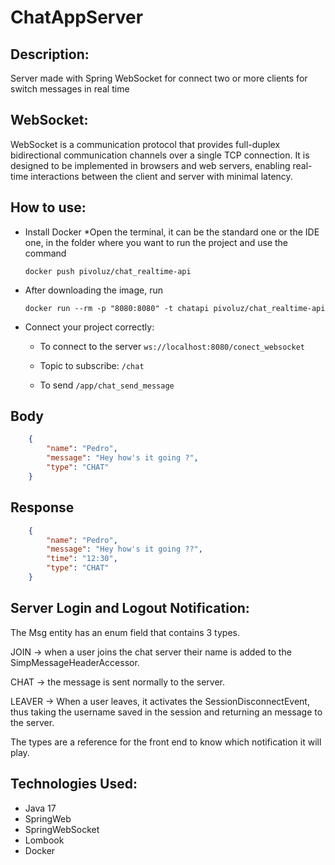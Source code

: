 # ChatAppServer

## Description:
Server made with Spring WebSocket for connect two or more clients for switch messages in real time
  
## WebSocket:
WebSocket is a communication protocol that provides full-duplex bidirectional communication channels over a single TCP connection.
It is designed to be implemented in browsers and web servers, enabling real-time interactions between the client and server with minimal latency.

## How to use: 
* Install Docker
*Open the terminal, it can be the standard one or the IDE one, in the folder where you want to run the project and use the command

  ``
  docker push pivoluz/chat_realtime-api
  ``

* After downloading the image, run

  ``
  docker run --rm -p "8080:8080" -t chatapi pivoluz/chat_realtime-api
  ``
  
* Connect your project correctly:

  * To connect to the server ``ws://localhost:8080/conect_websocket``
  
  * Topic to subscribe: ``/chat``
    
  * To send ``/app/chat_send_message``

## Body
```json
    {
        "name": "Pedro",
        "message": "Hey how's it going ?",
        "type": "CHAT"
    }
```
## Response
```json
    {
        "name": "Pedro",
        "message": "Hey how's it going ??",
        "time": "12:30",
        "type": "CHAT" 
    }
```

## Server Login and Logout Notification:

The Msg entity has an enum field that contains 3 types.

JOIN -> when a user joins the chat server their name is added to the SimpMessageHeaderAccessor.

CHAT -> the message is sent normally to the server.

LEAVER -> When a user leaves, it activates the SessionDisconnectEvent, thus taking the username saved in the session and returning an message to the server.

The types are a reference for the front end to know which notification it will play.

## Technologies Used:
* Java 17
* SpringWeb
* SpringWebSocket
* Lombook
* Docker
